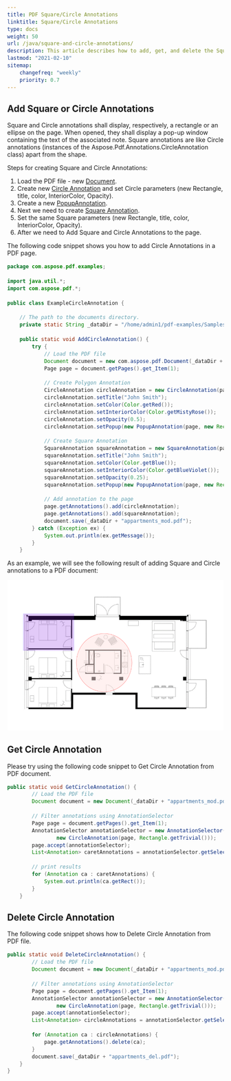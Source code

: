 ```yaml
---
title: PDF Square/Circle Annotations
linktitle: Square/Circle Annotations
type: docs
weight: 50
url: /java/square-and-circle-annotations/
description: This article describes how to add, get, and delete the Square and Circle annotations from your PDF document with Aspose.PDF for Java
lastmod: "2021-02-10"
sitemap:
    changefreq: "weekly"
    priority: 0.7
---
```


## Add Square or Circle Annotations

Square and Circle annotations shall display, respectively, a rectangle or an ellipse on the page. When opened, they shall display a pop-up window containing the text of the associated note.
Square annotations are like Circle annotations (instances of the Aspose.Pdf.Annotations.CircleAnnotation class) apart from the shape.

Steps for creating Square and Circle Annotations:

1. Load the PDF file - new [Document](https://apireference.aspose.com/pdf/java/com.aspose.pdf/Document).
1. Create new [Circle Annotation](https://apireference.aspose.com/pdf/java/com.aspose.pdf/circleannotation) and set Circle parameters (new Rectangle, title, color, InteriorColor, Opacity).
1. Create a new [PopupAnnotation](https://apireference.aspose.com/pdf/java/com.aspose.pdf/class-use/PopupAnnotation). 
1. Next we need to create [Square Annotation](https://apireference.aspose.com/pdf/java/com.aspose.pdf.class-use/SquareAnnotation).
1. Set the same Square parameters (new Rectangle, title, color, InteriorColor, Opacity).
1. After we need to Add Square and Circle Annotations to the page.

The following code snippet shows you how to add Circle Annotations in a PDF page.

```java
package com.aspose.pdf.examples;

import java.util.*;
import com.aspose.pdf.*;

public class ExampleCircleAnnotation {

    // The path to the documents directory.
    private static String _dataDir = "/home/admin1/pdf-examples/Samples/";

    public static void AddCircleAnnotation() {
        try {
            // Load the PDF file
            Document document = new com.aspose.pdf.Document(_dataDir + "appartments.pdf");
            Page page = document.getPages().get_Item(1);

            // Create Polygon Annotation
            CircleAnnotation circleAnnotation = new CircleAnnotation(page, new Rectangle(270, 160, 483, 383));
            circleAnnotation.setTitle("John Smith");
            circleAnnotation.setColor(Color.getRed());
            circleAnnotation.setInteriorColor(Color.getMistyRose());
            circleAnnotation.setOpacity(0.5);
            circleAnnotation.setPopup(new PopupAnnotation(page, new Rectangle(842, 316, 1021, 459)));

            // Create Square Annotation
            SquareAnnotation squareAnnotation = new SquareAnnotation(page, new Rectangle(67, 317, 261, 459));
            squareAnnotation.setTitle("John Smith");
            squareAnnotation.setColor(Color.getBlue());
            squareAnnotation.setInteriorColor(Color.getBlueViolet());
            squareAnnotation.setOpacity(0.25);
            squareAnnotation.setPopup(new PopupAnnotation(page, new Rectangle(842, 196, 1021, 338)));

            // Add annotation to the page
            page.getAnnotations().add(circleAnnotation);
            page.getAnnotations().add(squareAnnotation);
            document.save(_dataDir + "appartments_mod.pdf");
        } catch (Exception ex) {
            System.out.println(ex.getMessage());
        }
    }
```

As an example, we will see the following result of adding Square and Circle annotations to a PDF document:

![Circle and Square Annotation demo](circle_demo.png)

## Get Circle Annotation

Please try using the following code snippet to Get Circle Annotation from PDF document.

```java
public static void GetCircleAnnotation() {
        // Load the PDF file
        Document document = new Document(_dataDir + "appartments_mod.pdf");

        // Filter annotations using AnnotationSelector
        Page page = document.getPages().get_Item(1);
        AnnotationSelector annotationSelector = new AnnotationSelector(
                new CircleAnnotation(page, Rectangle.getTrivial()));
        page.accept(annotationSelector);
        List<Annotation> caretAnnotations = annotationSelector.getSelected();

        // print results
        for (Annotation ca : caretAnnotations) {
            System.out.println(ca.getRect());
        }
    }
```

## Delete Circle Annotation

The following code snippet shows how to Delete Circle Annotation from PDF file.

```java
public static void DeleteCircleAnnotation() {
        // Load the PDF file
        Document document = new Document(_dataDir + "appartments_mod.pdf");

        // Filter annotations using AnnotationSelector
        Page page = document.getPages().get_Item(1);
        AnnotationSelector annotationSelector = new AnnotationSelector(
                new CircleAnnotation(page, Rectangle.getTrivial()));
        page.accept(annotationSelector);
        List<Annotation> circleAnnotations = annotationSelector.getSelected();

        for (Annotation ca : circleAnnotations) {
            page.getAnnotations().delete(ca);
        }
        document.save(_dataDir + "appartments_del.pdf");
    }
}
```
